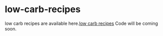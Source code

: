 # low-carb-recipes
low carb recipes are available here.<a href="https://metavideos.com/video/39182738/low-carb-blender-chocolate-mousse-recipe">low carb recipes</a>
Code will be coming soon.

